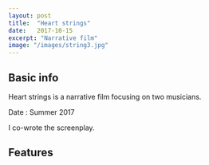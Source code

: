 ```yaml
---
layout: post
title:  "Heart strings"
date:   2017-10-15
excerpt: "Narrative film"
image: "/images/string3.jpg"
---
```


## Basic info
Heart strings is a narrative film focusing on two musicians. 

Date : Summer 2017

I co-wrote the screenplay.



## Features

